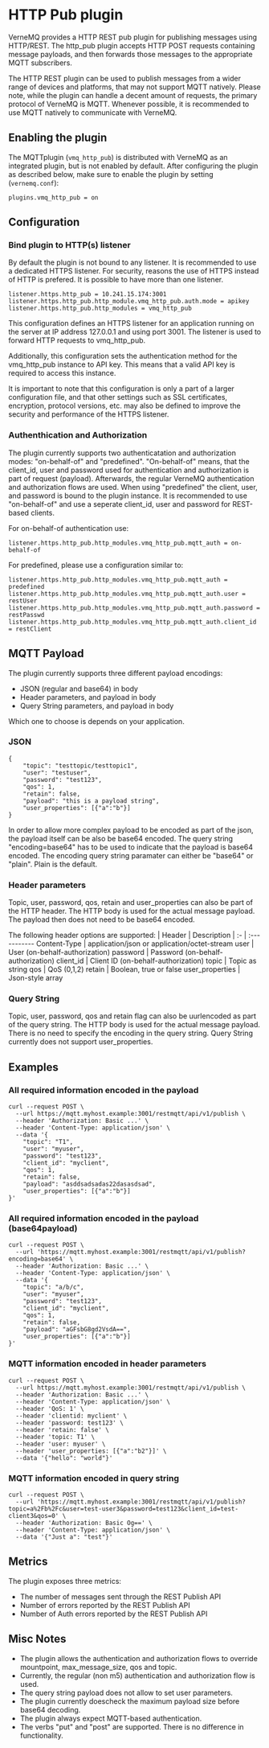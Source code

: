 # HTTP Pub plugin

VerneMQ provides a HTTP REST pub plugin for publishing messages using HTTP/REST. The http_pub plugin accepts HTTP POST requests containing message payloads, and then forwards those messages to the appropriate MQTT subscribers.

The HTTP REST plugin can be used to publish messages from a wider range of devices and platforms, that may not support MQTT natively. Please note, while the plugin can handle a decent amount of requests, the primary protocol of VerneMQ is MQTT. Whenever possible, it is recommended to use MQTT natively to communicate with VerneMQ. 

## Enabling the plugin

The MQTTplugin (`vmq_http_pub`) is distributed with VerneMQ as an integrated plugin, but is not enabled by default. After configuring the plugin as described below, make sure to enable the plugin by setting (`vernemq.conf`):

```text
plugins.vmq_http_pub = on
```

## Configuration
### Bind plugin to HTTP(s) listener
By default the plugin is not bound to any listener. It is recommended to use a dedicated HTTPS listener. For security, reasons the use of HTTPS instead of HTTP is prefered. It is possible to have more than one listener.

```text
listener.https.http_pub = 10.241.15.174:3001
listener.https.http_pub.http_module.vmq_http_pub.auth.mode = apikey
listener.https.http_pub.http_modules = vmq_http_pub
```
This configuration defines an HTTPS listener for an application running on the server at IP address 127.0.0.1 and using port 3001. The listener is used to forward HTTP requests to vmq_http_pub.

Additionally, this configuration sets the authentication method for the vmq_http_pub instance to API key. This means that a valid API key is required to access this instance.

It is important to note that this configuration is only a part of a larger configuration file, and that other settings such as SSL certificates, encryption, protocol versions, etc. may also be defined to improve the security and performance of the HTTPS listener.

### Authenthication and Authorization
The plugin currently supports two authenticatation and authorization modes: "on-behalf-of" and "predefined". "On-behalf-of" means, that the client_id, user and password used for authentication and authorization is part of request (payload). Afterwards, the regular VerneMQ authentication and authorization flows are used. When using "predefined" the client, user, and password is bound to the plugin instance. It is recommended to use "on-behalf-of" and use a seperate client_id, user and password for REST-based clients.

For on-behalf-of authentication use:
```text
listener.https.http_pub.http_modules.vmq_http_pub.mqtt_auth = on-behalf-of
```

For predefined, please use a configuration similar to:
```text
listener.https.http_pub.http_modules.vmq_http_pub.mqtt_auth = predefined
listener.https.http_pub.http_modules.vmq_http_pub.mqtt_auth.user = restUser
listener.https.http_pub.http_modules.vmq_http_pub.mqtt_auth.password = restPasswd
listener.https.http_pub.http_modules.vmq_http_pub.mqtt_auth.client_id = restClient
```


## MQTT Payload
The plugin currently supports three different payload encodings: 
* JSON (regular and base64) in body
* Header parameters, and payload in body
* Query String parameters, and payload in body

Which one to choose is depends on your application.

### JSON
```text
{
	"topic": "testtopic/testtopic1",
	"user": "testuser",
	"password": "test123",
	"qos": 1,
	"retain": false,
	"payload": "this is a payload string",
	"user_properties": [{"a":"b"}]
}
```
In order to allow more complex payload to be encoded as part of the json, the payload itself can be also be base64 encoded. The query string "encoding=base64" has to be used to indicate that the payload is base64 encoded. The encoding query string paramater can either be "base64" or "plain". Plain is the default.

### Header parameters
Topic, user, password, qos, retain and user_properties can also be part of the HTTP header. The HTTP body is used for the actual message payload. The payload then does not need to be base64 encoded.

The following header options are supported:
| Header | Description |
:- | :-----------
Content-Type | application/json or application/octet-stream
user | User (on-behalf-authorization)
password | Password (on-behalf-authorization)
client_id | Client ID (on-behalf-authorization)
topic | Topic as string
qos | QoS (0,1,2)
retain | Boolean, true or false
user_properties | Json-style array

### Query String
Topic, user, password, qos and retain flag can also be uurlencoded as part of the query string. The HTTP body is used for the actual message payload. There is no need to specify the encoding in the query string. Query String currently does not support user_properties.

## Examples
### All required information encoded in the payload 

```text
curl --request POST \
  --url https://mqtt.myhost.example:3001/restmqtt/api/v1/publish \
  --header 'Authorization: Basic ...' \
  --header 'Content-Type: application/json' \
  --data '{
	"topic": "T1",
	"user": "myuser",
	"password": "test123",
	"client_id": "myclient",
	"qos": 1,
	"retain": false,
	"payload": "asddsadsadas22dasasdsad",
	"user_properties": [{"a":"b"}]
}'
```

### All required information encoded in the payload (base64payload)
```text
curl --request POST \
  --url 'https://mqtt.myhost.example:3001/restmqtt/api/v1/publish?encoding=base64' \
  --header 'Authorization: Basic ...' \
  --header 'Content-Type: application/json' \
  --data '{
	"topic": "a/b/c",
	"user": "myuser",
	"password": "test123",
	"client_id": "myclient",
	"qos": 1,
	"retain": false,
	"payload": "aGFsbG8gd2VsdA==",
	"user_properties": [{"a":"b"}]
}'
```

### MQTT information encoded in header parameters
```text
curl --request POST \
  --url https://mqtt.myhost.example:3001/restmqtt/api/v1/publish \
  --header 'Authorization: Basic ...' \
  --header 'Content-Type: application/json' \
  --header 'QoS: 1' \
  --header 'clientid: myclient' \
  --header 'password: test123' \
  --header 'retain: false' \
  --header 'topic: T1' \
  --header 'user: myuser' \
  --header 'user_properties: [{"a":"b2"}]' \
  --data '{"hello": "world"}'
```
### MQTT information encoded in query string
```text
curl --request POST \
  --url 'https://mqtt.myhost.example:3001/restmqtt/api/v1/publish?topic=a%2Fb%2Fc&user=test-user3&password=test123&client_id=test-client3&qos=0' \
  --header 'Authorization: Basic Og==' \
  --header 'Content-Type: application/json' \
  --data '{"Just a": "test"}'
  ```


## Metrics
The plugin exposes three metrics:
* The number of messages sent through the REST Publish API
* Number of errors reported by the REST Publish API
* Number of Auth errors reported by the REST Publish API

## Misc Notes
* The plugin allows the authentication and authorization flows to override mountpoint, max_message_size, qos and topic.  
* Currently, the regular (non m5) authentication and authorization flow is used.
* The query string payload does not allow to set user parameters.
* The plugin currently doescheck the maximum payload size before base64 decoding.
* The plugin always expect MQTT-based authentication.
* The verbs "put" and "post" are supported. There is no difference in functionality.
